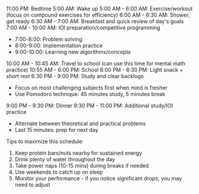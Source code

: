 11:00 PM: Bedtime 
5:00 AM: Wake up 
5:00 AM - 6:00 AM: Exercise/workout (focus on compound exercises for efficiency) 
6:00 AM - 6:30 AM: Shower, get ready 
6:30 AM - 7:00 AM: Breakfast and quick review of day's goals 
7:00 AM - 10:00 AM: IOI preparation/competitive programming

- 7:00-8:00: Problem solving
- 8:00-9:00: Implementation practice
- 9:00-10:00: Learning new algorithms/concepts

10:00 AM - 10:45 AM: Travel to school (can use this time for mental math practice) 10:55 AM - 6:00 PM: School 6:00 PM - 6:30 PM: Light snack + short rest 6:30 PM - 9:00 PM: Study and clear backlogs

- Focus on most challenging subjects first when mind is fresher
- Use Pomodoro technique: 45 minutes study, 5 minutes break

9:00 PM - 9:30 PM: Dinner 9:30 PM - 11:00 PM: Additional study/IOI practice

- Alternate between theoretical and practical problems
- Last 15 minutes: prep for next day

Tips to maximize this schedule:

1. Keep protein bars/nuts nearby for sustained energy
2. Drink plenty of water throughout the day
3. Take power naps (10-15 mins) during breaks if needed
4. Use weekends to catch up on sleep
5. Monitor your performance - if you notice significant drops, you may need to adjust